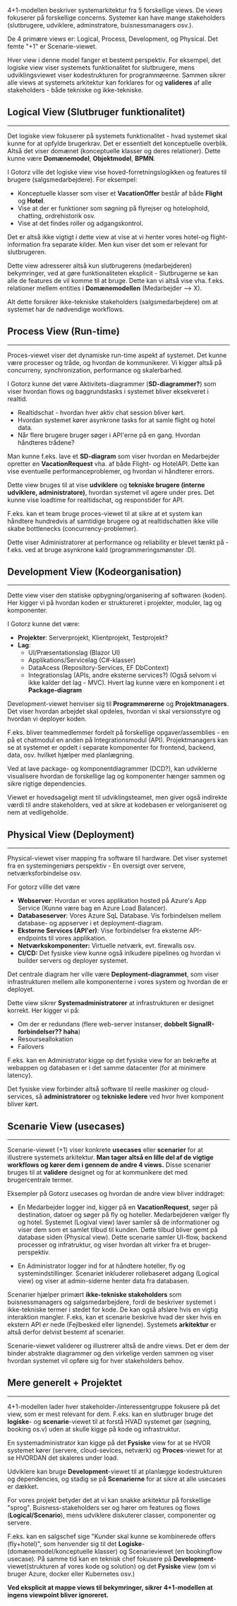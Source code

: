 4+1-modellen beskriver systemarkitektur fra 5 forskellige views. De views fokuserer på forskellige concerns. 
Systemer kan have mange stakeholders (slutbrugere, udviklere, adminstratore, buisnessmanagers osv.).

De 4 primære views er: Logical, Process, Development, og Physical. Det femte "+1" er Scenarie-viewet. 

Hver view i denne model fanger et bestemt perspektiv. For eksempel, det logiske view viser systemets funktionalitet for slutbrugere, mens udviklingsviewet viser kodestrukturen for programmørerne. Sammen sikrer alle views at systemets arkitektur kan forklares for og **valideres** af alle stakeholders - både tekniske og ikke-tekniske.


## Logical View (Slutbruger funktionalitet)
---
Det logiske view fokuserer på systemets funktionalitet - hvad systemet skal kunne for at opfylde brugerkrav. Det er essentielt det konceptuelle overblik. Altså det viser domænet (konceptuelle klasser og deres relationer). Dette kunne være **Domænemodel**, **Objektmodel**, **BPMN**. 

I Gotorz ville det logiske view vise hoved-forretningslogikken og features til brugere (salgsmedarbejdere).
For eksempel: 
- Konceptuelle klasser som viser et **VacationOffer** består af både **Flight** og **Hotel**.
- Vise at der er funktioner som søgning på flyrejser og hotelophold, chatting, ordrehistorik osv.
- Vise at det findes roller og adgangskontrol.
  
Det er altså ikke vigtigt i dette view at vise at vi henter vores hotel-og flight-information fra separate kilder. Men kun viser det som er relevant for slutbrugeren. 

Dette view adresserer altså kun slutbrugerens (medarbejderen) bekymringer, ved at gøre funktionaliteten eksplicit - Slutbrugerne se kan alle de features de vil komme til at bruge. 
Dette kan vi altså vise vha. f.eks. relationer mellem entities i **Domænemodellen** (Medarbejder --> X).

Alt dette forsikrer  ikke-tekniske stakeholders (salgsmedarbejdere) om at systemet har de nødvendige workflows.

## Process View (Run-time)
---
Proces-viewet viser det dynamiske run-time aspekt af systemet. Det kunne være processer og tråde, og hvordan de kommunikerer. Vi kigger altså på concurreny, synchronization, performance og skalerbarhed. 

I Gotorz kunne det være Aktivitets-diagrammer (**SD-diagrammer?**) som viser hvordan flows og baggrundstasks i systemet bliver eksekveret i realtid. 
- Realtidschat - hvordan hver aktiv chat session bliver kørt.
- Hvordan systemet kører asynkrone tasks for at samle flight og hotel data.
- Når flere brugere bruger søger i API'erne på en gang. Hvordan håndteres trådene?

Man kunne f.eks. lave et **SD-diagram** som viser hvordan en Medarbejder opretter en **VacationRequest** vha. af både Flight- og HotelAPI. Dette kan vise eventuelle performanceproblemer, og hvordan vi håndterer errors.

Dette view bruges til at vise **udviklere** og **tekniske brugere (interne udviklere, administratore)**, hvordan systemet vil agere under pres. Det kunne vise loadtime for realtidschat, og responstider for API. 

 F.eks. kan et team bruge proces-viewet til at sikre at et system kan håndtere hundredvis af samtidige brugere og at realtidschatten ikke ville skabe bottlenecks (concurrency-problemer).
 
Dette viser Administratorer at performance og  reliability er blevet tænkt på - f.eks. ved at bruge asynkrone kald (programmeringsmønster :D).

## Development View (Kodeorganisation)
---
Dette view viser den statiske opbygning/organisering af softwaren (koden). Her kigger vi på hvordan koden er struktureret i projekter, moduler, lag og komponenter. 

I Gotorz kunne det være:
- **Projekter**: Serverprojekt, Klientprojekt, Testprojekt?
- **Lag**: 
	- UI/Præsentationslag (Blazor UI)
	- Applikations/Servicelag (C#-klasser)
	- DataAcess (Repository-Services, EF DbContext)
	- Integrationslag (APIs, andre eksterne services?)
  (Også selvom vi ikke kalder det lag - MVC). Hvert lag kunne være en komponent i et **Package-diagram**

Development-viewet henviser sig til **Programmørerne** og **Projektmanagers**. Det viser hvordan arbejdet skal opdeles, hvordan vi skal versionsstyre og hvordan vi deployer koden.

F.eks. bliver teammedlemmer fordelt på forskellige opgaver/assemblies - en på et chatmodul en anden på Integrationsmodul (API).
Projektmanagers kan se at systemet er opdelt i separate komponenter for frontend, backend, data, osv. hvilket hjælper med planlægning.

Ved at lave package- og komponentdiagrammer (DCD?), kan udviklerne visualisere hvordan de forskellige lag og komponenter hænger sammen og sikre rigtige dependencies. 

Viewet er hovedsageligt ment til udviklingsteamet, men giver også indirekte værdi til andre stakeholders, ved at sikre at kodebasen er velorganiseret og nem at vedligeholde.

## Physical View (Deployment)
---
Physical-viewet viser mapping fra software til hardware. Det viser systemet fra en systemingeniørs perspektiv - En oversigt over servere, netværksforbindelse osv. 

For gotorz villle det være
- **Webserver**: Hvordan er vores applikation hosted på Azure's App Service (Kunne være bag en Azure Load Balancer).
- **Databaseserver**: Vores Azure SqL Database. Vis forbindelsen mellem database- og appserver i et deployment-diagram.
- **Eksterne Services (API'er)**: Vise forbindelser fra eksterne API-endpoints til vores applikation.
- **Netværkskomponenter:** Virtuelle netværk, evt. firewalls osv.
- **CI/CD:** Det fysiske view kunne også inlkudere pipelines og hvordan vi builder servers og deployer systemet.

Det centrale diagram her ville være **Deployment-diagrammet**, som viser infrastrukturen mellem alle komponenterne i vores system og hvordan de er deployet.

Dette view sikrer **Systemadministratorer** at infrastrukturen er designet korrekt. Her kigger vi på:
- Om der er redundans (flere web-server instanser, **dobbelt SignalR-forbindelser?? haha**)
- Resourseallokation
- Failovers

F.eks. kan en Administrator kigge op det fysiske view for an bekræfte at webappen og databasen er i det samme datacenter (for at minimere latency).

Det fysiske view forbinder altså software til reelle maskiner og cloud-services, så **administratorer** og **tekniske ledere** ved hvor hver komponent bliver kørt.

## Scenarie View (usecases)
---
Scenarie-viewet (+1) viser konkrete **usecases** eller **scenarier** for at illustrere systemets arkitektur. 
**Man tager altså en lille del af de vigtige workflows og kører dem i gennem de andre 4 views.**
Disse scenarier bruges til at **validere** designet og for at kommunikere det med brugercentrale termer. 

Eksempler på Gotorz usecases og hvordan de andre view bliver inddraget:

- En Medarbejder logger ind, kigger på en **VacationRequest**, søger på destination, datoer og søger på fly og hoteller. Medarbejderen vælger fly og hotel. Systemet (Logival view) laver samler så de informationer og viser dem som et samlet tilbud til kunden. Dette tilbud bliver gemt på database siden (Physical view). 
	Dette scenarie samler UI-flow, backend processer og infratruktur, og viser hvordan alt virker fra et bruger-perspektiv.

- En Administrator logger ind for at håndtere hoteller, fly og systemindstillinger. 
	Scenariet inkluderer rollebaseret adgang (Logical view) og viser at admin-siderne henter data fra databasen.

Scenarier hjælper primært **ikke-tekniske stakeholders** som buisnessmanagers og salgsmedarbejdere, fordi de beskriver systemet i ikke-tekniske termer i stedet for kode. De kan også afsløre hvis en vigtig interaktion mangler. F.eks, kan et scenarie beskrive hvad der sker hvis en ekstern API er nede (Fejlbesked eller lignende). 
Systemets **arkitektur** er altså derfor delvist bestemt af scenarier. 

Scenarie-viewet validerer og illustrerer altså de andre views. Det er dem der binder abstrakte diagrammer og den virkelige verden sammen og viser hvordan systemet vil opføre sig for hver stakeholders behov.

## Mere generelt + Projektet
---
4+1-modellen lader hver stakeholder-/interessentgruppe fokusere på det view, som er mest relevant for dem.
F.eks. kan en slutbruger bruge det **logiske**- og **scenarie**-viewet til at forstå HVAD systemet gør (søgning, booking os.v) uden at skulle kigge på kode og infrastruktur.

En systemadministrator kan kigge på det **Fysiske** view for at se HVOR systemet kører (servere, cloud-sevices, netværk) og **Proces**-viewet for at se HVORDAN det skaleres under load. 

Udviklere kan bruge **Development**-viewet til at planlægge kodestrukturen og dependencies,  og stadig se på **Scenarierne** for at sikre at alle usecases er dækket. 

For vores projekt betyder det at vi kan snakke arkitektur på forskellige "sprog".
Buisness-stakeholders ser og hører om features og flows (**Logical/Scenario**), mens udviklere diskuterer classer, componenter og servere.

F.eks. kan en salgschef sige "Kunder skal kunne se kombinerede offers (fly+hotel)", som henvender sig til det **Logiske**- (domænemodel/konceptuelle klasser) og Scenarieviewet (en bookingflow usecase). 
På samme tid kan en teknisk chef fokusere på **Development**-viewet(strukturen af vores kode og solution) og det **Fysiske** view (om vi bruger Azure, docker eller Kubernetes osv.) 

**Ved eksplicit at mappe views til bekymringer, sikrer 4+1-modellen at ingens viewpoint bliver ignoreret.** 

